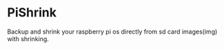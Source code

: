 # PiShrink
Backup and shrink your raspberry pi os directly from sd card images(img) with shrinking.
